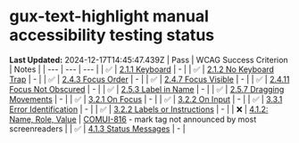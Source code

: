 # gux-text-highlight manual accessibility testing status

**Last Updated:** 2024-12-17T14:45:47.439Z
| Pass | WCAG Success Criterion | Notes |
| --- | --- | --- |
| ✅ | [2.1.1 Keyboard](https://www.w3.org/WAI/WCAG22/Understanding/keyboard.html) | - |
| ✅ | [2.1.2 No Keyboard Trap](https://www.w3.org/WAI/WCAG22/Understanding/no-keyboard-trap.html) | - |
| ✅ | [2.4.3 Focus Order](https://www.w3.org/WAI/WCAG22/Understanding/focus-order.html) | - |
| ✅ | [2.4.7 Focus Visible](https://www.w3.org/WAI/WCAG22/Understanding/focus-visible.html) | - |
| ✅ | [2.4.11 Focus Not Obscured](https://www.w3.org/WAI/WCAG22/Understanding/focus-not-obscured-minimum) | - |
| ✅ | [2.5.3 Label in Name](https://www.w3.org/WAI/WCAG22/Understanding/label-in-name.html#dfn-name) | - |
| ✅ | [2.5.7 Dragging Movements](https://www.w3.org/WAI/WCAG22/Understanding/dragging-movements) | - |
| ✅ | [3.2.1 On Focus](https://www.w3.org/WAI/WCAG22/Understanding/on-focus.html) | - |
| ✅ | [3.2.2 On Input](https://www.w3.org/WAI/WCAG22/Understanding/on-input.html) | - |
| ✅ | [3.3.1 Error Identification](https://www.w3.org/WAI/WCAG22/Understanding/error-identification.html) | - |
| ✅ | [3.2.2 Labels or Instructions](https://www.w3.org/WAI/WCAG22/Understanding/labels-or-instructions.html) | - |
| ❌ | [4.1.2: Name, Role, Value](https://www.w3.org/WAI/WCAG22/Understanding/name-role-value.html) | [COMUI-816](https://inindca.atlassian.net/browse/COMUI-816) - mark tag not announced by most screenreaders |
| ✅ | [4.1.3 Status Messages](https://www.w3.org/WAI/WCAG22/Understanding/status-messages.html) | - |

